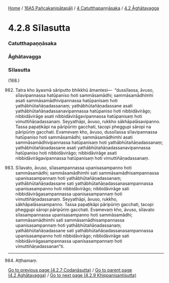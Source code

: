 
[Home](/) / [16A5 Pañcakanipātapāḷi](../../../16A5.md) / [4 Catutthapaṇṇāsaka](../../4.md) / [4.2 Āghātavagga](../4.2.md)

# 4.2.8 Sīlasutta

### Catutthapaṇṇāsaka

### Āghātavagga

### Sīlasutta

(168.)

982. Tatra kho āyasmā sāriputto bhikkhū āmantesi—  “dussīlassa, āvuso, sīlavipannassa hatūpaniso hoti sammāsamādhi; sammāsamādhimhi asati sammāsamādhivipannassa hatūpanisaṃ hoti yathābhūtañāṇadassanaṃ; yathābhūtañāṇadassane asati yathābhūtañāṇadassanavipannassa hatūpaniso hoti nibbidāvirāgo; nibbidāvirāge asati nibbidāvirāgavipannassa hatūpanisaṃ hoti vimuttiñāṇadassanaṃ. Seyyathāpi, āvuso, rukkho sākhāpalāsavipanno. Tassa papaṭikāpi na pāripūriṃ gacchati, tacopi pheggupi sāropi na pāripūriṃ gacchati. Evamevaṃ kho, āvuso, dussīlassa sīlavipannassa hatūpaniso hoti sammāsamādhi; sammāsamādhimhi asati sammāsamādhivipannassa hatūpanisaṃ hoti yathābhūtañāṇadassanaṃ; yathābhūtañāṇadassane asati yathābhūtañāṇadassanavipannassa hatūpaniso hoti nibbidāvirāgo; nibbidāvirāge asati nibbidāvirāgavipannassa hatūpanisaṃ hoti vimuttiñāṇadassanaṃ.

983. Sīlavato, āvuso, sīlasampannassa upanisasampanno hoti sammāsamādhi; sammāsamādhimhi sati sammāsamādhisampannassa upanisasampannaṃ hoti yathābhūtañāṇadassanaṃ; yathābhūtañāṇadassane sati yathābhūtañāṇadassanasampannassa upanisasampanno hoti nibbidāvirāgo; nibbidāvirāge sati nibbidāvirāgasampannassa upanisasampannaṃ hoti vimuttiñāṇadassanaṃ. Seyyathāpi, āvuso, rukkho, sākhāpalāsasampanno. Tassa papaṭikāpi pāripūriṃ gacchati, tacopi pheggupi sāropi pāripūriṃ gacchati. Evamevaṃ kho, āvuso, sīlavato sīlasampannassa upanisasampanno hoti sammāsamādhi; sammāsamādhimhi sati sammāsamādhisampannassa upanisasampannaṃ hoti yathābhūtañāṇadassanaṃ; yathābhūtañāṇadassane sati yathābhūtañāṇadassanasampannassa upanisasampanno hoti nibbidāvirāgo; nibbidāvirāge sati nibbidāvirāgasampannassa upanisasampannaṃ hoti vimuttiñāṇadassanan”ti.

---

984. Aṭṭhamaṃ.



[Go to previous page (4.2.7 Codanāsutta)](4.2.7.md) / [Go to parent page (4.2 Āghātavagga)](../4.2.md) / [Go to next page (4.2.9 Khippanisantisutta)](4.2.9.md)


